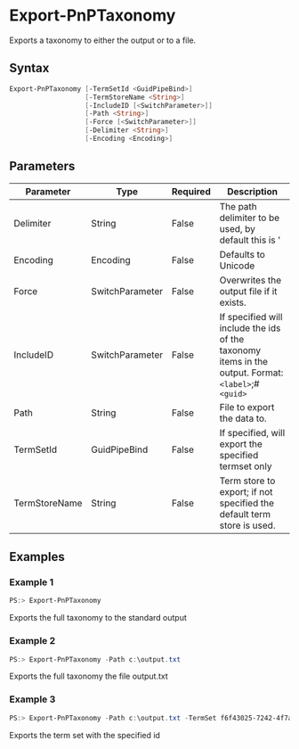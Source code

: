 # Export-PnPTaxonomy
Exports a taxonomy to either the output or to a file.
## Syntax
```powershell
Export-PnPTaxonomy [-TermSetId <GuidPipeBind>]
                   [-TermStoreName <String>]
                   [-IncludeID [<SwitchParameter>]]
                   [-Path <String>]
                   [-Force [<SwitchParameter>]]
                   [-Delimiter <String>]
                   [-Encoding <Encoding>]
```


## Parameters
Parameter|Type|Required|Description
---------|----|--------|-----------
|Delimiter|String|False|The path delimiter to be used, by default this is '|'|
|Encoding|Encoding|False|Defaults to Unicode|
|Force|SwitchParameter|False|Overwrites the output file if it exists.|
|IncludeID|SwitchParameter|False|If specified will include the ids of the taxonomy items in the output. Format: `<label>`;#`<guid>`|
|Path|String|False|File to export the data to.|
|TermSetId|GuidPipeBind|False|If specified, will export the specified termset only|
|TermStoreName|String|False|Term store to export; if not specified the default term store is used.|
## Examples

### Example 1
```powershell
PS:> Export-PnPTaxonomy
```
Exports the full taxonomy to the standard output

### Example 2
```powershell
PS:> Export-PnPTaxonomy -Path c:\output.txt
```
Exports the full taxonomy the file output.txt

### Example 3
```powershell
PS:> Export-PnPTaxonomy -Path c:\output.txt -TermSet f6f43025-7242-4f7a-b739-41fa32847254 
```
Exports the term set with the specified id
